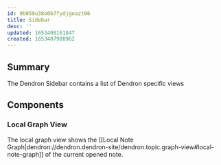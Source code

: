 ```yaml
---
id: 9b059u38o0b7fydjgoazt06
title: Sidebar
desc: ''
updated: 1653408161847
created: 1653407988962
---
```


## Summary

The Dendron Sidebar contains a list of Dendron specific views

## Components

### Local Graph View

The local graph view shows the [[Local Note Graph|dendron://dendron.dendron-site/dendron.topic.graph-view#local-note-graph]] of the current opened note. 
